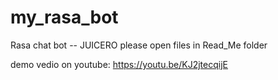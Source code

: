 # my_rasa_bot
Rasa chat bot  -- JUICERO
please open files in Read_Me folder

demo vedio on youtube: https://youtu.be/KJ2jtecqijE
